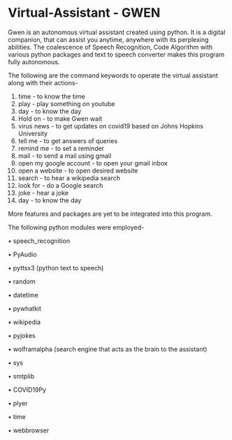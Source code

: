 # Virtual-Assistant - GWEN


Gwen is an autonomous virtual assistant created using python. It is a digital companion, that can assist you anytime, anywhere with its perplexing abilities. The coalescence of Speech Recognition, Code Algorithm with various python packages and text to speech converter makes this program fully autonomous.

The following are the command keywords to operate the virtual assistant along with their actions-

1. time - to know the time
2. play - play something on youtube
3. day - to know the day
4. Hold on - to make Gwen wait
5. virus news - to get updates on covid19 based on Johns Hopkins University
6. tell me - to get answers of queries
7. remind me - to set a reminder
8. mail - to send a mail using gmail
9. open my google account - to open your gmail inbox
10. open a website - to open desired website
11. search - to hear a wikipedia search
12. look for - do a Google search
13. joke - hear a joke
14. day - to know the day

More features and packages are yet to be integrated into this program.

The following python modules were employed-

• speech_recognition 

• PyAudio

• pyttsx3 (python text to speech)

• random

• datetime

• pywhatkit

• wikipedia

• pyjokes

• wolframalpha (search engine that acts as the brain to the assistant)

• sys

• smtplib

• COVID19Py

• plyer

• time

• webbrowser
